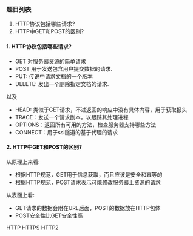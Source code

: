 ### 题目列表

1. HTTP协议包括哪些请求?
2. HTTP中GET和POST的区别?



#### 1. HTTP协议包括哪些请求?

- GET 对服务器资源的简单请求
- POST 用于发送包含用户提交数据的请求.
- PUT: 传说中请求文档的一个版本
- DELETE: 发出一个删除指定文档的请求.

以及

- HEAD: 类似于GET请求，不过返回的响应中没有具体内容，用于获取报头
- TRACE：发送一个请求副本，以跟踪其处理进程
- OPTIONS：返回所有可用的方法，检查服务器支持哪些方法
- CONNECT：用于ssl隧道的基于代理的请求

#### 2. HTTP中GET和POST的区别?

从原理上来看:

- 根据HTTP规范，GET用于信息获取，而且应该是安全和幂等的
- 根据HTTP规范，POST请求表示可能修改服务器上资源的请求

从表面上看:

- GET请求的数据会附在URL后面，POST的数据放在HTTP包体
- POST安全性比GET安全性高







HTTP HTTPS HTTP2 